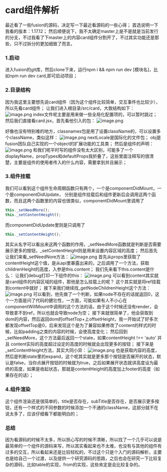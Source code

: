 # card组件解析

最近看了一些fusion的源码，决定写一下最近看源码的一些心得；
首选说明一下我看的版本：1.17.12；
然后顺便说下，我不太确定master上是不是就是当前发行的分支，不过我看了下master上的内容card组件分割开了，不过其实功能还是那些，只不过拆分的更加细致了而言。
### 1.启动
进入fusion的git库，然后clone下来，运行npm i && npm run dev [模块名]，比如npm run dev card,即可启动项目；
### 2.目录结构
因为我这里主要想先说card组件（因为这个组件比较简单，交互事件也比较少），所以先看card组件；
让我们进入根目录/src/card，大致结构如下：
![image.png](https://cdn.nlark.com/yuque/0/2019/png/411464/1573110050526-0432d7b8-1e83-4892-bbf1-23b723c4ec4a.png#align=left&display=inline&height=466&name=image.png&originHeight=932&originWidth=398&size=142813&status=done&width=199)
index文件呢主要是用来做一些全局化配置项的，可以暂时跳过；
然后我们直接看card.jsx，首先看他引入的包：
![image.png](https://cdn.nlark.com/yuque/0/2019/png/411464/1573110050530-6837d41f-fc5b-48cd-8711-366f060e09fb.png#align=left&display=inline&height=194&name=image.png&originHeight=388&originWidth=738&size=266913&status=done&width=369)

好像也没有特别难的地方，classnames包是用了设置className的，可以设置多个className，类似这样：
![image.png](https://cdn.nlark.com/yuque/0/2019/png/411464/1573110050512-a846a503-5dea-4329-b7f5-d863d2defc80.png#align=left&display=inline&height=154&name=image.png&originHeight=308&originWidth=920&size=179464&status=done&width=460)
nextLocale是国际化的文件包；
obj是fusion团队自己实现的一个object的扩展功能的工具类；
然后是组件的声明：
![image.png](https://cdn.nlark.com/yuque/0/2019/png/411464/1573110050515-b7adbcf6-659e-4d70-a303-e6b16c203338.png#align=left&display=inline&height=342&name=image.png&originHeight=684&originWidth=828&size=259508&status=done&width=414)
和我们呢平时写的组件没有太大区别，可能多了一个displayName，propTypes和defaultProps我折叠了，这些里面注释写的很清楚，主要是组件的使用者传入的什么内容，需要拿到并且展示；
### 3.组件挂载
我们可以看到这个组件生命周期函数只有两个，一个是componentDidMount，一个是componentDidUpdate，
分别是组件挂载后和组件更新后会调用这两个函数，而且这两个函数里的内容也很类似，componentDidMount里调用了
```javascript
this._setNeedMore();
this._setContentHeight();
```

而componentDidUpdate里则是只调用了

```javascript
this._setContentHeight();`
```
其实从名字可以看出来这两个函数的作用，_setNeedMore函数就是判断是否需要展示更多的按钮，_setContentHeight则是用来设置内容区域的高度；
然后首先让我们来看_setNeedNore方法：
![image.png](https://cdn.nlark.com/yuque/0/2019/png/411464/1573110050521-5c45d621-e680-47b9-a59e-a10847c0b511.png#align=left&display=inline&height=173&name=image.png&originHeight=346&originWidth=1458&size=229939&status=done&width=729)
首先从props里获取了contentHeight这个值，是从api里暴露出来的，之后调用了一个方法，获取childrenHeight的高度，入参是this.content；
我们先来看下this.content是什么：
让我们debug打印一下组件的this：
![image.png](https://cdn.nlark.com/yuque/0/2019/png/411464/1573110050527-e7478ffc-5dc2-42b5-800f-f0ef9da1f633.png#align=left&display=inline&height=494&name=image.png&originHeight=988&originWidth=1530&size=706194&status=done&width=765)
可以看到content其实就是card组件的内容区域的组件，那他是怎么挂载上的呢？
这个其实就是将ref挂载到content中就好；
接下来我们继续找_getNodeChildrenHeight这个方法：
![image.png](https://cdn.nlark.com/yuque/0/2019/png/411464/1573110050581-a51d6340-6fb6-43a9-be5a-24cc40cd8dad.png#align=left&display=inline&height=293&name=image.png&originHeight=586&originWidth=1054&size=300963&status=done&width=527)
可以看到，他先做了一个判断，如果node不存在的话就返回0，这个一方面是问了代码的健壮性，一方面，可能如果有人不小心在componentWillMount中调用的这个方法的话，由于这个时候还没有render，会导致拿不到ref，所以也就会导致node为空；
接下来就很简单了，他会获取到dom的内容，然后返回dom的offsetTop+上offsetHeight，我一开始试了好多次都发现offsetTop是0，后来发现这个是为了兼容如果修改了content的样式的时候，比如padding之类的内容的时候，会使高度变化；
然后回到_setNeedMore，这个方法最后返回一个state，如果contentHeight !== 'auto' 并且 content实际的高度超过设定的高度的时候就会出现更多的按钮；
接下来是_setContentHeight方法，其实大同小异：
![image.png](https://cdn.nlark.com/yuque/0/2019/png/411464/1573110050549-757962a3-4ba5-4412-9fc0-9c425173887f.png#align=left&display=inline&height=294&name=image.png&originHeight=588&originWidth=1292&size=425255&status=done&width=646)
也是获取内容的高度，然后是判断state里的expand，这个呢其实就是更多那个按钮是否展开的状态，默认是false，当你点展开按钮的时候就为true，之后如果展开状态就讲高度设为最终的高度，如果是收起状态，那就是contentHeight的高度加上footer的高度（如果存在的话）；
### 4.组件渲染
这个组件渲染还是很简单的，title是否存在，subTitle是否存在，是否展示更多按钮，还有一个样式的不同参数的时候添加一个不通的className，这部分就不在说太多了，应该仔细看下都能明白的；
### 总结
因为看源码的时候不太多，所以担心写的时候不清晰，所以找了一个几乎可以说是最简单的一个组件的源码来写，所以其实看起来也不太难，也没有与其他的组件有过多的交互，所以看起来还是比较轻松的，不过这个只是个入门的源码解析，主要也是给自己一个过渡，以及提供一个研究源码的思路，之后也会在研究一下比较复杂的源码，比如table的实现，from的实现，这些肯定是会比较复杂的。
